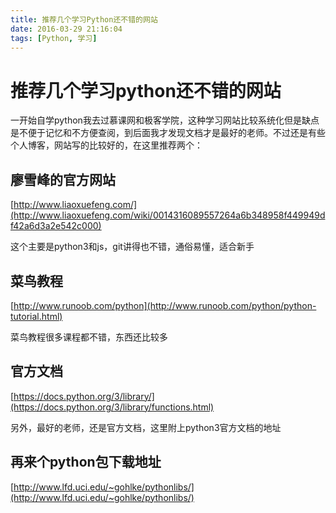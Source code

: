 ```yaml
---
title: 推荐几个学习Python还不错的网站
date: 2016-03-29 21:16:04
tags: [Python, 学习]
---
```

# 推荐几个学习python还不错的网站

一开始自学python我去过慕课网和极客学院，这种学习网站比较系统化但是缺点是不便于记忆和不方便查阅，到后面我才发现文档才是最好的老师。不过还是有些个人博客，网站写的比较好的，在这里推荐两个：
<!-- more -->
## 廖雪峰的官方网站
[http://www.liaoxuefeng.com/](http://www.liaoxuefeng.com/wiki/0014316089557264a6b348958f449949df42a6d3a2e542c000)

这个主要是python3和js，git讲得也不错，通俗易懂，适合新手

## 菜鸟教程
[http://www.runoob.com/python](http://www.runoob.com/python/python-tutorial.html)

菜鸟教程很多课程都不错，东西还比较多

## 官方文档

[https://docs.python.org/3/library/](https://docs.python.org/3/library/functions.html)

另外，最好的老师，还是官方文档，这里附上python3官方文档的地址

## 再来个python包下载地址
[http://www.lfd.uci.edu/~gohlke/pythonlibs/](http://www.lfd.uci.edu/~gohlke/pythonlibs/)